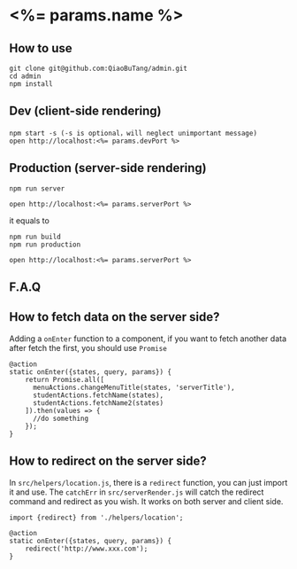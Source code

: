 # <%= params.name %>

## How to use

```
git clone git@github.com:QiaoBuTang/admin.git
cd admin
npm install
```

## Dev (client-side rendering)

```
npm start -s (-s is optional，will neglect unimportant message)
open http://localhost:<%= params.devPort %>
```

## Production (server-side rendering)
```
npm run server

open http://localhost:<%= params.serverPort %>
```
it equals to
```
npm run build
npm run production

open http://localhost:<%= params.serverPort %>
```

## F.A.Q
## How to fetch data on the server side?

Adding a `onEnter` function to a component, if you want to fetch another data after fetch the first, you should use `Promise`

```
@action
static onEnter({states, query, params}) {
    return Promise.all([
      menuActions.changeMenuTitle(states, 'serverTitle'),
      studentActions.fetchName(states),
      studentActions.fetchName2(states)
    ]).then(values => {
      //do something
    });
}
```

## How to redirect on the server side?

In `src/helpers/location.js`, there is a `redirect` function, you can just import it and use.
The `catchErr` in `src/serverRender.js` will catch the redirect command and redirect as you wish.
It works on both server and client side.

```
import {redirect} from './helpers/location';

@action
static onEnter({states, query, params}) {
    redirect('http://www.xxx.com');
}
```